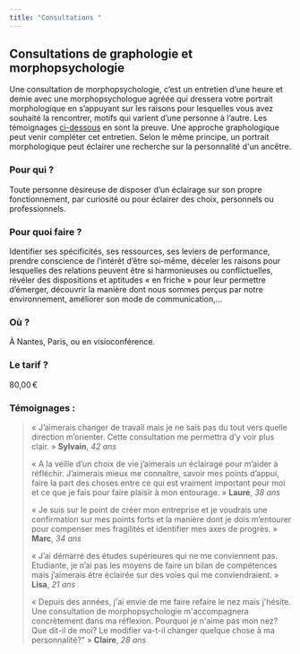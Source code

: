 ```yaml
---
title: "Consultations "
---
```

## Consultations de graphologie et morphopsychologie

Une consultation de morphopsychologie, c’est un entretien d’une heure et demie avec une morphopsychologue agréée qui dressera votre portrait morphologique en s’appuyant sur les raisons pour lesquelles vous avez souhaité la rencontrer, motifs qui varient d’une personne à l’autre. Les témoignages [ci-dessous](#témoignages-) en sont la preuve. Une approche graphologique peut venir compléter cet entretien. Selon le même principe, un portrait morphologique peut éclairer une recherche sur la personnalité d'un ancêtre.

### Pour qui ?

Toute personne désireuse de disposer d’un éclairage sur son propre fonctionnement, par curiosité ou pour éclairer des choix, personnels ou professionnels.

### Pour quoi faire ?

Identifier ses spécificités, ses ressources, ses leviers de performance, prendre conscience de l’intérêt d’être soi-même, déceler les raisons pour lesquelles des relations peuvent être si harmonieuses ou conflictuelles, révéler des dispositions et aptitudes « en friche » pour leur permettre d’émerger, découvrir la manière dont nous sommes perçus par notre environnement, améliorer son mode de communication,…

### Où ?

À Nantes, Paris, ou en visioconférence.

### Le tarif ?

80,00 €

### Témoignages :

<blockquote>

« J’aimerais changer de travail mais je ne sais pas du tout vers quelle direction m’orienter. Cette consultation me permettra d’y voir plus clair. »  **Sylvain**, *42 ans*

«  A la veille d’un choix de vie j’aimerais un éclairage pour m’aider à réfléchir. J’aimerais mieux me connaître, savoir mes points d’appui, faire la part des choses entre ce qui est vraiment important pour moi et ce que je fais pour faire plaisir à mon entourage. » **Laure**, *38 ans*

« Je suis sur le point de créer mon entreprise et je voudrais une confirmation sur mes points forts et la manière dont je dois m’entourer pour compenser mes fragilités et identifier mes axes de progrès. » **Marc**, *34 ans*

«  J’ai démarré des études supérieures qui ne me conviennent pas. Etudiante, je n’ai pas les moyens de faire un bilan de compétences mais j’aimerais être éclairée sur des voies qui me conviendraient.  » **Lisa**, *21 ans*

«  Depuis des années, j'ai envie de me faire refaire le nez mais j'hésite. Une consultation de morphopsychologie m'accompagnera concrètement dans ma réflexion. Pourquoi je n'aime pas mon nez? Que dit-il de moi? Le modifier va-t-il changer quelque chose à ma personnalité?"   » **Claire**, *28 ans*

</blockquote>